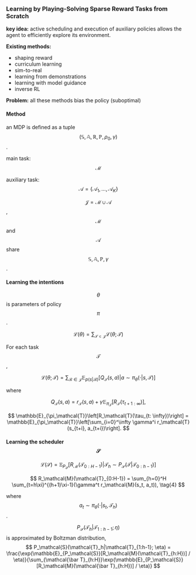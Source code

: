 ### Learning by Playing-Solving Sparse Reward Tasks from Scratch

**key idea:** active scheduling and execution of auxiliary policies allows the agent to efficiently explore its environment.

**Existing methods:**

* shaping reward
* curriculum learning
* sim-to-real
* learning from demonstrations
* learning with model guidance
* inverse RL

**Problem:**  all these methods bias the policy \(suboptimal\)

#### Method

an MDP is defined as a tuple $$(\mathbb{S}, \mathbb{A}, \mathbb{R}, \mathbb{P}, \rho_0, \gamma)$$.

main task: $$\mathcal{M}$$

auxiliary task: $$\mathcal{A} = \{\mathcal{A}_1, \dots, \mathcal{A}_K\}$$

$$\mathcal{J} = \mathcal{M} \cup \mathcal{A}$$, $$\mathcal{M}$$ and $$\mathcal{A}$$ share $$\mathbb{S}, \mathbb{A}, \mathbb{P}, \gamma$$.

#### Learning the intentions

$$\theta$$ is parameters of policy $$\pi$$.


$$
\mathcal{L}(\theta) = \sum_{\mathcal{T} \in \mathcal{J}}\mathcal{L}(\theta; \mathcal{T}) \tag{1}
$$


For each task $$\mathcal{T}$$,


$$
\mathcal{L}(\theta; \mathcal{T}) = \sum_{\mathcal{B} \in \mathcal{J}} \mathbb{E}_{p(s|\mathcal{B})}[Q_\mathcal{T}(s,a)|a \sim \pi_\theta(\cdot|s, \mathcal{T})] \tag{2}
$$


where


$$
Q_\mathcal{T}(s, a) = r_\mathcal{T}(s,a) + \gamma \mathbb{E}_{\pi_\mathcal{T}}[R_\mathcal{T}(\tau_{t+1: \infty})],
$$



$$
\mathbb{E}_{\pi_\mathcal{T}}\left[R_\mathcal{T}(\tau_{t: \infty})\right] = \mathbb{E}_{\pi_\mathcal{T}}\left[\sum_{i=0}^\infty \gamma^i r_\mathcal{T}(s_{t+i}, a_{t+i})\right].
$$


#### Learning the scheduler $$\mathcal{S}$$

$$
\mathcal{L}(\mathcal{S}) = \mathbb{E}_{P_\mathcal{S}}\left[R_\mathcal{M}(\mathcal{T}_{0:H-1})|\mathcal{T}_h \sim P_\mathcal{S}(\mathcal{T}|\mathcal{T}_{0:{h-1}})\right] \tag{3}
$$

$$
R_\mathcal{M}(\mathcal{T}_{0:H-1}) = \sum_{h=0}^H \sum_{t=h\xi}^{(h+1)\xi-1}(\gamma^t r_\mathcal{M}(s_t, a_t)), \tag{4}
$$

where $$a_t \sim \pi_\theta(\cdot|s_t, \mathcal{T}_h)$$.

$$P_\mathcal{S}(\mathcal{T}_h|\mathcal{T}_{1:h-1}; \eta)$$ is approximated by Boltzman distribution, 
$$
P_\mathcal{S}(\mathcal{T}_h|\mathcal{T}_{1:h-1}; \eta) = \frac{\exp(\mathbb{E}_{P_\mathcal{S}}[R_\mathcal{M}(\mathcal{T}_{h:H})] / \eta)}{\sum_{\mathcal{\bar T}_{h:H}}\exp(\mathbb{E}_{P_\mathcal{S}}[R_\mathcal{M}(\mathcal{\bar T}_{h:H})] / \eta)}
$$


























